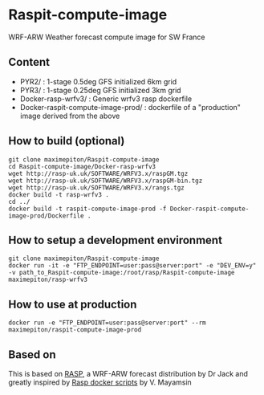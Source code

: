 # Raspit-compute-image

WRF-ARW Weather forecast compute image for SW France

## Content

* PYR2/ : 1-stage 0.5deg GFS initialized 6km grid
* PYR3/ : 1-stage 0.25deg GFS initialized 3km grid
* Docker-rasp-wrfv3/ : Generic wrfv3 rasp dockerfile
* Docker-raspit-compute-image-prod/ : dockerfile of a "production" image derived from the above

## How to build (optional)

```
git clone maximepiton/Raspit-compute-image
cd Raspit-compute-image/Docker-rasp-wrfv3
wget http://rasp-uk.uk/SOFTWARE/WRFV3.x/raspGM.tgz
wget http://rasp-uk.uk/SOFTWARE/WRFV3.x/raspGM-bin.tgz
wget http://rasp-uk.uk/SOFTWARE/WRFV3.x/rangs.tgz
docker build -t rasp-wrfv3 .
cd ../
docker build -t raspit-compute-image-prod -f Docker-raspit-compute-image-prod/Dockerfile .
```

## How to setup a development environment

```
git clone maximepiton/Raspit-compute-image
docker run -it -e "FTP_ENDPOINT=user:pass@server:port" -e "DEV_ENV=y" -v path_to_Raspit-compute-image:/root/rasp/Raspit-compute-image maximepiton/rasp-wrfv3
```

## How to use at production

```
docker run -e "FTP_ENDPOINT=user:pass@server:port" --rm maximepiton/raspit-compute-image-prod
```


## Based on

This is based on [RASP](http://www.drjack.info/RASP/), a WRF-ARW forecast distribution by Dr Jack and greatly inspired by [Rasp docker scripts](https://github.com/wargoth/rasp-docker-script) by V. Mayamsin
